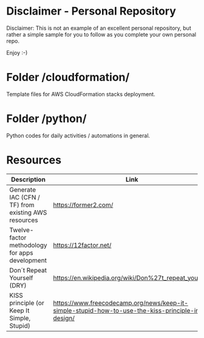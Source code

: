 # Disclaimer - Personal Repository

Disclaimer: This is not an example of an excellent personal repository, but rather a simple sample for you to follow as you complete your own personal repo. 

Enjoy :-)

# Folder /cloudformation/

Template files for AWS CloudFormation stacks deployment.

# Folder /python/

Python codes for daily activities / automations in general.

# Resources

| Description  | Link |
| ------------- | ------------- |
| Generate IAC (CFN / TF) from existing AWS resources  | https://former2.com/ |
| Twelve-factor methodology for apps development | https://12factor.net/ |
| Don´t Repeat Yourself (DRY) | https://en.wikipedia.org/wiki/Don%27t_repeat_yourself |
| KISS principle (or Keep It Simple, Stupid) | https://www.freecodecamp.org/news/keep-it-simple-stupid-how-to-use-the-kiss-principle-in-design/ |
